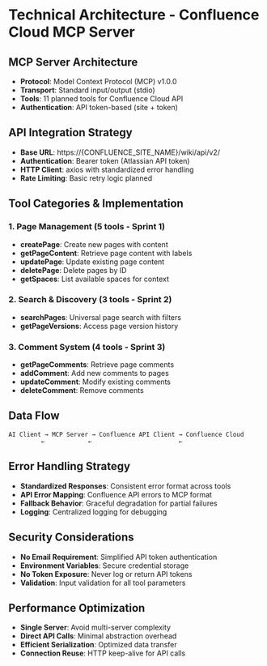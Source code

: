 # Technical Architecture - Confluence Cloud MCP Server

## MCP Server Architecture
- **Protocol**: Model Context Protocol (MCP) v1.0.0
- **Transport**: Standard input/output (stdio)
- **Tools**: 11 planned tools for Confluence Cloud API
- **Authentication**: API token-based (site + token)

## API Integration Strategy
- **Base URL**: https://{CONFLUENCE_SITE_NAME}/wiki/api/v2/
- **Authentication**: Bearer token (Atlassian API token)
- **HTTP Client**: axios with standardized error handling
- **Rate Limiting**: Basic retry logic planned

## Tool Categories & Implementation

### 1. Page Management (5 tools - Sprint 1)
- **createPage**: Create new pages with content
- **getPageContent**: Retrieve page content with labels
- **updatePage**: Update existing page content
- **deletePage**: Delete pages by ID
- **getSpaces**: List available spaces for context

### 2. Search & Discovery (3 tools - Sprint 2)
- **searchPages**: Universal page search with filters
- **getPageVersions**: Access page version history

### 3. Comment System (4 tools - Sprint 3)
- **getPageComments**: Retrieve page comments
- **addComment**: Add new comments to pages
- **updateComment**: Modify existing comments
- **deleteComment**: Remove comments

## Data Flow
```
AI Client → MCP Server → Confluence API Client → Confluence Cloud
         ←            ←                        ←
```

## Error Handling Strategy
- **Standardized Responses**: Consistent error format across tools
- **API Error Mapping**: Confluence API errors to MCP format
- **Fallback Behavior**: Graceful degradation for partial failures
- **Logging**: Centralized logging for debugging

## Security Considerations
- **No Email Requirement**: Simplified API token authentication
- **Environment Variables**: Secure credential storage
- **No Token Exposure**: Never log or return API tokens
- **Validation**: Input validation for all tool parameters

## Performance Optimization
- **Single Server**: Avoid multi-server complexity
- **Direct API Calls**: Minimal abstraction overhead
- **Efficient Serialization**: Optimized data transfer
- **Connection Reuse**: HTTP keep-alive for API calls